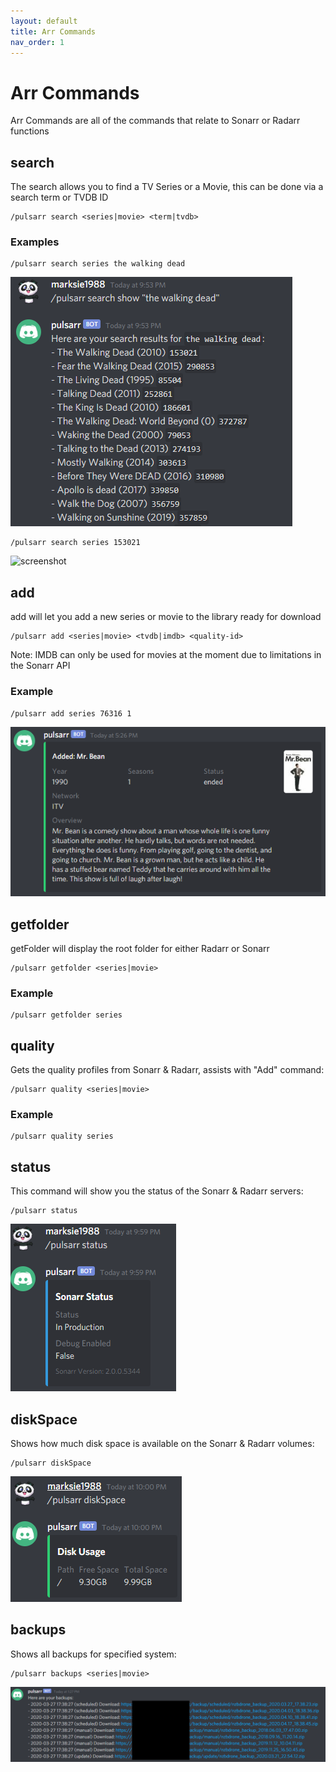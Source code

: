 ```yaml
---
layout: default
title: Arr Commands
nav_order: 1
---
```


# Arr Commands

Arr Commands are all of the commands that relate to Sonarr or Radarr functions

## search

The search allows you to find a TV Series or a Movie, this can be done via
a search term or TVDB ID

```shell
/pulsarr search <series|movie> <term|tvdb>
```

### Examples

```shell
/pulsarr search series the walking dead
```

![screenshot](../assets/images/screenshots/search-term.png)

```shell
/pulsarr search series 153021
```

![screenshot](../assets/images/screenshots/search-153021.png)

## add

add will let you add a new series or movie to the library ready for download

```shell
/pulsarr add <series|movie> <tvdb|imdb> <quality-id>
```
Note: IMDB can only be used for movies at the moment due to limitations in the Sonarr API

### Example

```shell
/pulsarr add series 76316 1
```

![screenshot](../assets/images/screenshots/add-76316.png)


## getfolder

getFolder will display the root folder for either Radarr or Sonarr

```shell
/pulsarr getfolder <series|movie>
```

### Example

```shell
/pulsarr getfolder series
```

## quality

Gets the quality profiles from Sonarr & Radarr, assists with "Add" command:

```shell
/pulsarr quality <series|movie>
```

### Example

```shell
/pulsarr quality series
```


## status

This command will show you the status of the Sonarr & Radarr servers:

```shell
/pulsarr status
```

![screenshot](../assets/images/screenshots/status.png)

## diskSpace

Shows how much disk space is available on the Sonarr & Radarr volumes:

```shell
/pulsarr diskSpace
```

![screenshot](../assets/images/screenshots/diskSpace.png)

## backups

Shows all backups for specified system:

```shell
/pulsarr backups <series|movie>
```

![screenshot](../assets/images/screenshots/backups.png)
